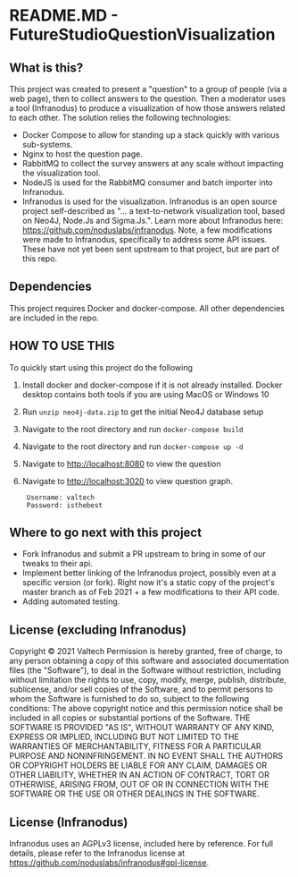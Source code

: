 # README.MD - FutureStudioQuestionVisualization
## What is this?

This project was created to present a "question" to a group of people (via a web page), then to collect answers to the question. Then a moderator uses a tool (Infranodus) to produce a visualization of how those answers related to each other. 
The solution relies the following technologies:
* Docker Compose to allow for standing up a stack quickly with various sub-systems.
* Nginx to host the question page.
* RabbitMQ to collect the survey answers at any scale without impacting the visualization tool.
* NodeJS is used for the RabbitMQ consumer and batch importer into Infranodus.
* Infranodus is used for the visualization. Infranodus is an open source project self-described as "... a text-to-network visualization tool, based on Neo4J, Node.Js and Sigma.Js.". Learn more about Infranodus here: https://github.com/noduslabs/infranodus. Note, a few modifications were made to Infranodus, specifically to address some API issues. These have not yet been sent upstream to that project, but are part of this repo.

## Dependencies

This project requires Docker and docker-compose. All other dependencies are included in the repo.

## HOW TO USE THIS

To quickly start using this project do the following
1. Install docker and docker-compose if it is not already installed. Docker desktop contains both tools if you are using MacOS or Windows 10
1. Run `unzip neo4j-data.zip` to get the initial Neo4J database setup
1. Navigate to the root directory and run `docker-compose build` 
1. Navigate to the root directory and run `docker-compose up -d` 
1. Navigate to [http://localhost:8080](http://localhost:8080) to view the question
1. Navigate to [http://localhost:3020](http://localhost:3020) to view question graph. 

	```
	 Username: valtech
	 Password: isthebest
	```

## Where to go next with this project
* Fork Infranodus and submit a PR upstream to bring in some of our tweaks to their api.
* Implement better linking of the Infranodus project, possibly even at a specific version (or fork). Right now it's a static copy of the project's master branch as of Feb 2021 + a few modifications to their API code.
* Adding automated testing.

## License (excluding Infranodus)

Copyright © 2021 Valtech
Permission is hereby granted, free of charge, to any person obtaining a copy of this software and associated documentation files (the "Software"), to deal in the Software without restriction, including without limitation the rights to use, copy, modify, merge, publish, distribute, sublicense, and/or sell copies of the Software, and to permit persons to whom the Software is furnished to do so, subject to the following conditions:
The above copyright notice and this permission notice shall be included in all copies or substantial portions of the Software.
THE SOFTWARE IS PROVIDED "AS IS", WITHOUT WARRANTY OF ANY KIND, EXPRESS OR IMPLIED, INCLUDING BUT NOT LIMITED TO THE WARRANTIES OF MERCHANTABILITY, FITNESS FOR A PARTICULAR PURPOSE AND NONINFRINGEMENT. IN NO EVENT SHALL THE AUTHORS OR COPYRIGHT HOLDERS BE LIABLE FOR ANY CLAIM, DAMAGES OR OTHER LIABILITY, WHETHER IN AN ACTION OF CONTRACT, TORT OR OTHERWISE, ARISING FROM, OUT OF OR IN CONNECTION WITH THE SOFTWARE OR THE USE OR OTHER DEALINGS IN THE SOFTWARE.

## License (Infranodus)

Infranodus uses an AGPLv3 license, included here by reference. For full details, please refer to the Infranodus license at https://github.com/noduslabs/infranodus#gpl-license.
